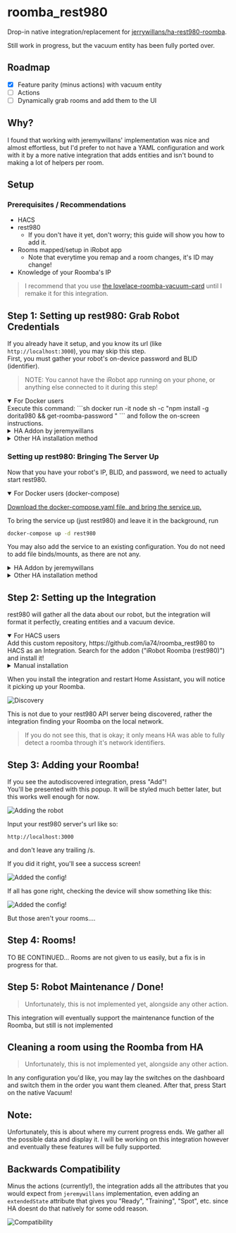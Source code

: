 # roomba_rest980

Drop-in native integration/replacement for [jerrywillans/ha-rest980-roomba](https://github.com/jeremywillans/ha-rest980-roomba).

Still work in progress, but the vacuum entity has been fully ported over.

## Roadmap

- [x] Feature parity (minus actions) with vacuum entity
- [ ] Actions
- [ ] Dynamically grab rooms and add them to the UI

## Why?

I found that working with jeremywillans' implementation was nice and almost effortless, but I'd prefer to not have a YAML configuration and work with it by a more native integration that adds entities and isn't bound to making a lot of helpers per room.

## Setup

### Prerequisites / Recommendations

- HACS
- rest980
  - If you don't have it yet, don't worry; this guide will show you how to add it.
- Rooms mapped/setup in iRobot app
  - Note that everytime you remap and a room changes, it's ID may change!
- Knowledge of your Roomba's IP

> I recommend that you use [the lovelace-roomba-vacuum-card](https://github.com/jeremywillans/lovelace-roomba-vacuum-card) until I remake it for this integration.


## Step 1: Setting up rest980: Grab Robot Credentials

If you already have it setup, and you know its url (like `http://localhost:3000`), you may skip this step.  
First, you must gather your robot's on-device password and BLID (identifier).

> NOTE: You cannot have the iRobot app running on your phone, or anything else connected to it during this step!

<details open>
  <summary>
  For Docker users
  </summary>
Execute this command:  
```sh
docker run -it node sh -c "npm install -g dorita980 && get-roomba-password <robotIP>"
```
and follow the on-screen instructions.
</details>

<details>
  <summary>
  HA Addon by jeremywillans
  </summary>

Add `https://github.com/jeremywillans/hass-addons` to the Addons tab.
Locate and install the `roombapw` addon, following the included instructions.

</details>

<details>
  <summary>
  Other HA installation method
  </summary>

If you dont have direct access to Docker, you can clone and install the dorita980 package locally.  
See [dorita980's instructions on how to get the credentials](https://github.com/koalazak/dorita980#how-to-get-your-usernameblid-and-password).

</details>

### Setting up rest980: Bringing The Server Up

Now that you have your robot's IP, BLID, and password, we need to actually start rest980.

<details open>
  <summary>
  For Docker users (docker-compose)
  </summary>

[Download the docker-compose.yaml file, and bring the service up.](docker-compose.yaml)

To bring the service up (just rest980) and leave it in the background, run

```sh
docker-compose up -d rest980
```

You may also add the service to an existing configuration. You do not need to add file binds/mounts, as there are not any.

</details>

<details>
  <summary>
  HA Addon by jeremywillans
  </summary>

If you haven't, add `https://github.com/jeremywillans/hass-addons` to the Addons tab.
Locate and install the `rest980` addon, then update and save the configuration options with the credentials you got from the previous step.
> NOTE: Rest980 Firmware option 2 implies v2+ (inclusive of 3.x)

</details>

<details>
  <summary>
    Other HA installation method
  </summary>

  Clone and start the [rest980 server by koalazak, and note your computer's IP and port.](https://github.com/koalazak/rest980)

</details>

## Step 2: Setting up the Integration

rest980 will gather all the data about our robot, but the integration will format it perfectly, creating entities and a vacuum device.

<details open>
  <summary>
  For HACS users
  </summary>
  Add this custom repository, https://github.com/ia74/roomba_rest980 to HACS as an Integration. Search for the addon ("iRobot Roomba (rest980)") and install it!
</details>

<details>
  <summary>
  Manual installation
  </summary>
  Clone this repository, https://github.com/ia74/roomba_rest980 , and add the custom component folder (`roomba_rest980`) to your Home Assistant's `config/custom_components` folder.
</details>

When you install the integration and restart Home Assistant, you will notice it picking up your Roomba.

![Discovery](img/discovery.png)

This is not due to your rest980 API server being discovered, rather the integration finding your Roomba on the local network.

> If you do not see this, that is okay; it only means HA was able to fully detect a roomba through it's network identifiers.

## Step 3: Adding your Roomba!

If you see the autodiscovered integration, press "Add"!  
You'll be presented with this popup. It will be styled much better later, but this works well enough for now.

![Adding the robot](img/ADD.png)

Input your rest980 server's url like so:

```
http://localhost:3000
```

and don't leave any trailing /s.

If you did it right, you'll see a success screen!  

![Added the config!](img/ADDeD.png)

If all has gone right, checking the device will show something like this:

![Added the config!](img/fin.png)

But those aren't your rooms....

## Step 4: Rooms!

TO BE CONTINUED...
Rooms are not given to us easily, but a fix is in progress for that.

## Step 5: Robot Maintenance / Done!

> Unfortunately, this is not implemented yet, alongside any other action.

This integration will eventually support the maintenance function of the Roomba, but still is not implemented

## Cleaning a room using the Roomba from HA

> Unfortunately, this is not implemented yet, alongside any other action.

In any configuration you'd like, you may lay the switches on the dashboard and switch them in the order you want them cleaned. After that, press Start on the native Vacuum!

## Note:

Unfortunately, this is about where my current progress ends. We gather all the possible data and display it. I will be working on this integration however and eventually these features will be fully supported.

## Backwards Compatibility

Minus the actions (currently!), the integration adds all the attributes that you would expect from `jeremywillans` implementation, even adding an `extendedState` attribute that gives you "Ready", "Training", "Spot", etc. since HA doesnt do that natively for some odd reason.

![Compatibility](img/compat.png)
